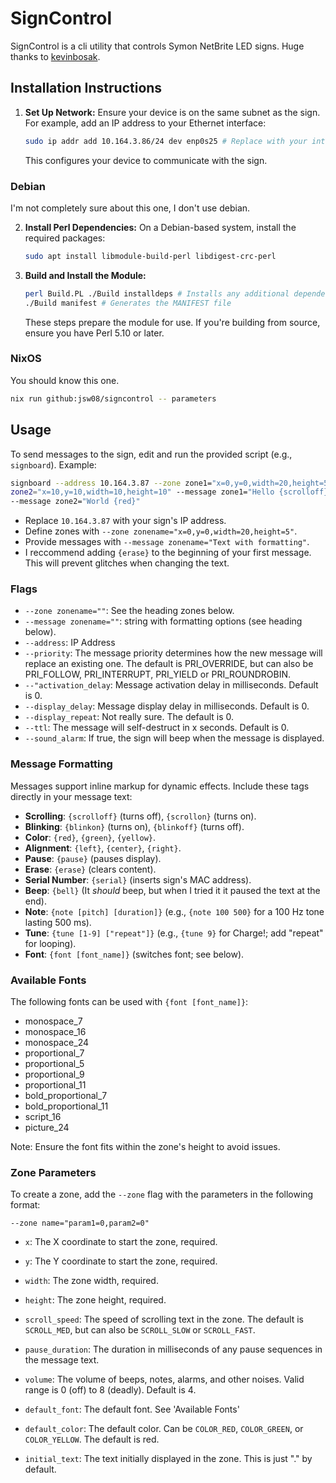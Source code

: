 # SignControl

SignControl is a cli utility that controls Symon NetBrite LED signs. Huge thanks
to [kevinbosak](https://github.com/kevinbosak/Net-Symon-Netbrite).

## Installation Instructions

1. **Set Up Network:** Ensure your device is on the same subnet as the sign. For
   example, add an IP address to your Ethernet interface:
   ```sh
   sudo ip addr add 10.164.3.86/24 dev enp0s25 # Replace with your interface
   ```
   This configures your device to communicate with the sign.

### Debian

I'm not completely sure about this one, I don't use debian.

2. **Install Perl Dependencies:** On a Debian-based system, install the required
   packages:
   ```sh
   sudo apt install libmodule-build-perl libdigest-crc-perl
   ```

3. **Build and Install the Module:**
   ```sh
   perl Build.PL ./Build installdeps # Installs any additional dependencies
   ./Build manifest # Generates the MANIFEST file
   ```
   These steps prepare the module for use. If you're building from source,
   ensure you have Perl 5.10 or later.

### NixOS

You should know this one.

```sh
nix run github:jsw08/signcontrol -- parameters
```

## Usage

To send messages to the sign, edit and run the provided script (e.g.,
`signboard`). Example:

```sh
signboard --address 10.164.3.87 --zone zone1="x=0,y=0,width=20,height=5" --zone
zone2="x=10,y=10,width=10,height=10" --message zone1="Hello {scrolloff}"
--message zone2="World {red}"
```

- Replace `10.164.3.87` with your sign's IP address.
- Define zones with `--zone zonename="x=0,y=0,width=20,height=5"`.
- Provide messages with `--message zonename="Text with formatting"`.
- I reccommend adding `{erase}` to the beginning of your first message. This
  will prevent glitches when changing the text.

### Flags

- `--zone zonename=""`: See the heading zones below.
- `--message zonename=""`: string with formatting options (see heading below).
- `--address`: IP Address
- `--priority`: The message priority determines how the new message will replace
  an existing one. The default is PRI_OVERRIDE, but can also be PRI_FOLLOW,
  PRI_INTERRUPT, PRI_YIELD or PRI_ROUNDROBIN.
- `--"activation_delay`: Message activation delay in milliseconds. Default is 0.
- `--display_delay`: Message display delay in milliseconds. Default is 0.
- `--display_repeat`: Not really sure. The default is 0.
- `--ttl`: The message will self-destruct in x seconds. Default is 0.
- `--sound_alarm`: If true, the sign will beep when the message is displayed.

### Message Formatting

Messages support inline markup for dynamic effects. Include these tags directly
in your message text:

- **Scrolling**: `{scrolloff}` (turns off), `{scrollon}` (turns on).
- **Blinking**: `{blinkon}` (turns on), `{blinkoff}` (turns off).
- **Color**: `{red}`, `{green}`, `{yellow}`.
- **Alignment**: `{left}`, `{center}`, `{right}`.
- **Pause**: `{pause}` (pauses display).
- **Erase**: `{erase}` (clears content).
- **Serial Number**: `{serial}` (inserts sign's MAC address).
- **Beep**: `{bell}` (It _should_ beep, but when I tried it it paused the text
  at the end).
- **Note**: `{note [pitch] [duration]}` (e.g., `{note 100 500}` for a 100 Hz
  tone lasting 500 ms).
- **Tune**: `{tune [1-9] ["repeat"]}` (e.g., `{tune 9}` for Charge!; add
  "repeat" for looping).
- **Font**: `{font [font_name]}` (switches font; see below).

### Available Fonts

The following fonts can be used with `{font [font_name]}`:

- monospace_7
- monospace_16
- monospace_24
- proportional_7
- proportional_5
- proportional_9
- proportional_11
- bold_proportional_7
- bold_proportional_11
- script_16
- picture_24

Note: Ensure the font fits within the zone's height to avoid issues.

### Zone Parameters

To create a zone, add the `--zone` flag with the parameters in the following
format:

```
--zone name="param1=0,param2=0"
```

- `x`: The X coordinate to start the zone, required.

- `y`: The Y coordinate to start the zone, required.

- `width`: The zone width, required.

- `height`: The zone height, required.

- `scroll_speed`: The speed of scrolling text in the zone. The default is
  `SCROLL_MED`, but can also be `SCROLL_SLOW` or `SCROLL_FAST`.

- `pause_duration`: The duration in milliseconds of any pause sequences in the
  message text.

- `volume`: The volume of beeps, notes, alarms, and other noises. Valid range is
  0 (off) to 8 (deadly). Default is 4.

- `default_font`: The default font. See 'Available Fonts'

- `default_color`: The default color. Can be `COLOR_RED`, `COLOR_GREEN`, or
  `COLOR_YELLOW`. The default is red.

- `initial_text`: The text initially displayed in the zone. This is just "." by
  default.
